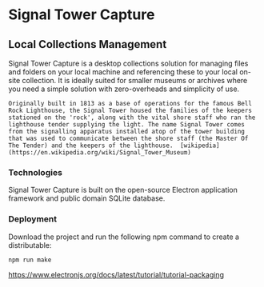 # Signal Tower Capture

## Local Collections Management

Signal Tower Capture is a desktop collections solution for managing 
files and folders on your local machine and referencing these to your
local on-site collection. It is ideally suited for smaller museums or
archives where you need a simple solution with zero-overheads and simplicity
of use.

`
Originally built in 1813 as a base of operations for the famous Bell Rock Lighthouse, the Signal Tower housed the families of the keepers stationed on the 'rock', along with the vital shore staff who ran the lighthouse tender supplying the light. The name Signal Tower comes from the signalling apparatus installed atop of the tower building that was used to communicate between the shore staff (the Master Of The Tender) and the keepers of the lighthouse. 
[wikipedia](https://en.wikipedia.org/wiki/Signal_Tower_Museum)
`

### Technologies
Signal Tower Capture is built on the open-source Electron application framework 
and public domain SQLite database.

### Deployment
Download the project and run the following npm command to create a distributable:

`npm run make`

https://www.electronjs.org/docs/latest/tutorial/tutorial-packaging
